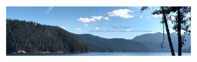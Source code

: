 ![](https://github.com/sluopsy/images/blob/main/lake-banner-50-2.jpg?raw=true)


<!--
**sluopsy/sluopsy** is a ✨ _special_ ✨ repository because its `README.md` (this file) appears on your GitHub profile.
Here are some ideas to get you started:
👋
- 🔭 I’m currently working on ...
- 🌱 I’m currently learning ...
- 👯 I’m looking to collaborate on ...
- 🤔 I’m looking for help with ...
- 💬 Ask me about ...
- 📫 How to reach me: ...
- 😄 Pronouns: ...
- ⚡ Fun fact: ...

Use windows key + . to add emojis
-->
